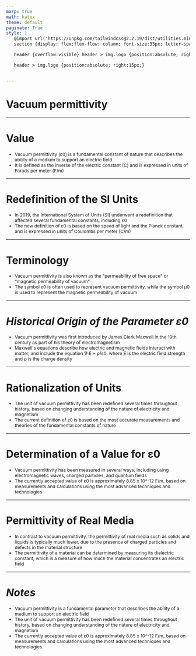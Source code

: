 ```yaml
---
marp: true
math: katex
theme: default
paginate: True
style: |
   @import url('https://unpkg.com/tailwindcss@2.2.19/dist/utilities.min.css');
   section {display: flex;flex-flow: column; font-size:35px; letter-spacing:1.4px;}

   header {overflow:visible} header > img.logo {position:absolute; right:15px;}

   header > img.logo {position:absolute; right:15px;}


---
```

<!-- backgroundColor: white -->
<!-- _class: lead -->

 # Vacuum permittivity

---
<style scoped>p,li {font-size:0.92em}</style>

 # Value

- Vacuum permittivity (ε0) is a fundamental constant of nature that describes the ability of a medium to support an electric field
- It is defined as the inverse of the electric constant (C) and is expressed in units of Farads per meter (F/m)

---
<style scoped>p,li {font-size:0.92em}</style>

 # Redefinition of the SI Units
- In 2019, the International System of Units (SI) underwent a redefinition that affected several fundamental constants, including ε0
- The new definition of ε0 is based on the speed of light and the Planck constant, and is expressed in units of Coulombs per meter (C/m)


---
<style scoped>p,li {font-size:0.92em}</style>

 # Terminology
- Vacuum permittivity is also known as the "permeability of free space" or "magnetic permeability of vacuum"
- The symbol ε0 is often used to represent vacuum permittivity, while the symbol μ0 is used to represent the magnetic permeability of vacuum


---
<style scoped>p,li {font-size:0.92em}</style>

 # _Historical Origin of the Parameter ε0_

- Vacuum permittivity was first introduced by James Clerk Maxwell in the 19th century as part of his theory of electromagnetism
- Maxwell's equations describe how electric and magnetic fields interact with matter, and include the equation ∇⋅E = ρ/ε0, where E is the electric field strength and ρ is the charge density

---
<style scoped>p,li {font-size:0.92em}</style>

 # Rationalization of Units
- The unit of vacuum permittivity has been redefined several times throughout history, based on changing understanding of the nature of electricity and magnetism
- The current definition of ε0 is based on the most accurate measurements and theories of the fundamental constants of nature


---
<style scoped>p,li {font-size:0.92em}</style>

 # Determination of a Value for ε0
- Vacuum permittivity has been measured in several ways, including using electromagnetic waves, charged particles, and quantum fields
- The currently accepted value of ε0 is approximately 8.85 x 10^-12 F/m, based on measurements and calculations using the most advanced techniques and technologies


---
<style scoped>p,li {font-size:0.92em}</style>

 # Permittivity of Real Media
- In contrast to vacuum permittivity, the permittivity of real media such as solids and liquids is typically much lower, due to the presence of charged particles and defects in the material structure
- The permittivity of a material can be determined by measuring its dielectric constant, which is a measure of how much the material concentrates an electric field


---
<style scoped>p,li {font-size:0.88em}</style>

 # _Notes_

- Vacuum permittivity is a fundamental parameter that describes the ability of a medium to support an electric field
- The unit of vacuum permittivity has been redefined several times throughout history, based on changing understanding of the nature of electricity and magnetism
- The currently accepted value of ε0 is approximately 8.85 x 10^-12 F/m, based on measurements and calculations using the most advanced techniques and technologies.